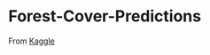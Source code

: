 # Forest-Cover-Predictions
From [Kaggle](https://www.kaggle.com/competitions/forest-cover-type-prediction/overview)

